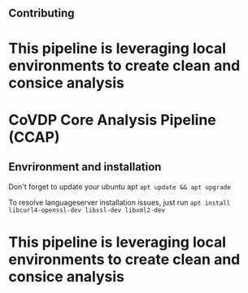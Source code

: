 ## Contributing

# This pipeline is leveraging local environments to create clean and consice analysis
# CoVDP Core Analysis Pipeline (CCAP)


## Envrironment and installation

Don't forget to update your ubuntu apt
`apt update && apt upgrade`

To resolve languageserver installation issues, just run
`apt install libcurl4-openssl-dev libssl-dev libxml2-dev`




# This pipeline is leveraging local environments to create clean and consice analysis
